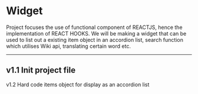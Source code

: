 # Widget

Project focuses the use of functional component of REACTJS, hence the implementation of REACT HOOKS. We will be making a widget that can be used to list out a existing item object in an accordion list, search function which utilises Wiki api, translating certain word etc.

--------------------------------------------------------------------------
v1.1
    Init project file
--------------------------------------------------------------------------
v1.2
    Hard code items object for display as an accordion list

